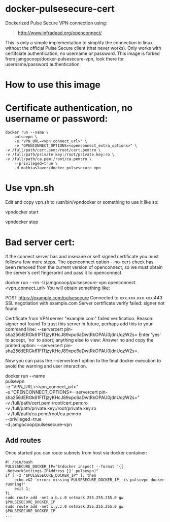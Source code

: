 # docker-pulsesecure-cert

Dockerized Pulse Secure VPN connection using:

> http://www.infradead.org/openconnect/

This is only a simple implementation to simplify the connection in linux
without the official Pulse Secure client (that never works). Only works
with certifciate authentication, no username or password. This image is
forked from
jamgocoop/docker-pulsesecure-vpn, look there for username/password
authentication.

# How to use this image

# Certificate authentication, no username or password:

	docker run --name \
		pulsevpn \
		-e "VPN_URL=<vpn_connect_url>" \
		-e "OPENCONNECT_OPTIONS=<openconnect_extra_options>" \
    -v /full/path/cert.pem:/root/cert.pem:ro \
    -v /full/path/private.key:/root/private.key:ro \
    -v /full/path/ca.pem:/root/ca.pem:ro \
		--privileged=true \
		-d mathiaslaver/docker-pulsesecure-vpn

# Use vpn.sh

Edit and copy vpn.sh to /usr/bin/vpndocker or something to use it like so:

vpndocker start

vpndocker stop


# Bad server cert:
If the connect server has and insecure or self signed certificate you must follow a few more steps. The openconnect option --no-cert-check has been removed from the current version of openconnect, so we must obtain the server's cert fingerprint and pass it to openconnect.

docker run --rm -ti jamgocoop/pulsesecure-vpn openconnect <vpn_connect_url>
You will obtain something like:

POST https://example.com/pulsesecure
Connected to xxx.xxx.xxx.xxx:443
SSL negotiation with example.com
Server certificate verify failed: signer not found

Certificate from VPN server "example.com" failed verification.
Reason: signer not found
To trust this server in future, perhaps add this to your command line:
	--servercert pin-sha256:lERGk61FITjzyKHcJ89xpc6aDwtRkOPAU0jdnUqzW2s=
Enter 'yes' to accept, 'no' to abort; anything else to view:
Answer no and copy the printed option: --servercert pin-sha256:lERGk61FITjzyKHcJ89xpc6aDwtRkOPAU0jdnUqzW2s=.

Now you can pass the --servertcert option to the final docker execution to avoid the warning and user interaction.

docker run --name \
	pulsevpn \
	-e "VPN_URL=<vpn_connect_url>" \
	-e "OPENCONNECT_OPTIONS=--servercert pin-sha256:lERGk61FITjzyKHcJ89xpc6aDwtRkOPAU0jdnUqzW2s=" \
	-v /full/path/cert.pem:/root/cert.pem:ro \
	-v /full/path/private.key:/root/private.key:ro \
	-v /full/path/ca.pem:/root/ca.pem:ro \
	--privileged=true \
	-d jamgocoop/pulsesecure-vpn

## Add routes
Once started you can route subnets from host via docker container:

    #! /bin/bash
    PULSESECURE_DOCKER_IP="$(docker inspect --format '{{ .NetworkSettings.IPAddress }}' pulsevpn)"
    if [ -z "$PULSESECURE_DOCKER_IP" ]; then
    	echo >&2 'error: missing PULSESECURE_DOCKER_IP, is pulsevpn docker running?'
    	exit 1;
    fi
    sudo route add -net a.b.c.0 netmask 255.255.255.0 gw $PULSESECURE_DOCKER_IP
    sudo route add -net x.y.z.0 netmask 255.255.255.0 gw $PULSESECURE_DOCKER_IP
    ...
